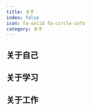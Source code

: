 ```yaml
---
title: 关于
index: false
icon: fa-solid fa-circle-info
category: 关于
---
```


## 关于自己

## 关于学习

## 关于工作
